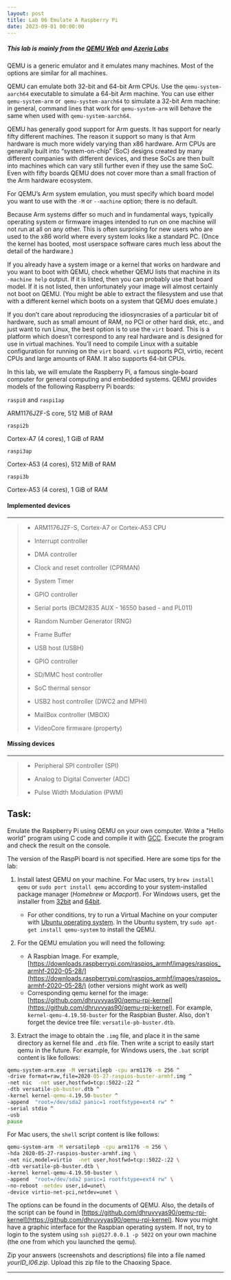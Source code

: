 ```yaml
---
layout: post
title: Lab 06 Emulate A Raspberry Pi
date: 2023-09-01 00:00:00
---
```

<!-- more -->
##### This lab is mainly from the [QEMU Web](https://www.qemu.org/) and [Azeria Labs](https://azeria-labs.com/emulate-raspberry-pi-with-qemu/)

QEMU is a generic emulator and it emulates many machines. Most of the options are similar for all machines. 

QEMU can emulate both 32-bit and 64-bit Arm CPUs. Use the `qemu-system-aarch64` executable to simulate a 64-bit Arm machine. You can use either `qemu-system-arm` or` qemu-system-aarch64` to simulate a 32-bit Arm machine: in general, command lines that work for `qemu-system-arm` will behave the same when used with `qemu-system-aarch64`.

QEMU has generally good support for Arm guests. It has support for nearly fifty different machines. The reason it support so many is that Arm hardware is much more widely varying than x86 hardware. Arm CPUs are generally built into “system-on-chip” (SoC) designs created by many different companies with different devices, and these SoCs are then built into machines which can vary still further even if they use the same SoC. Even with fifty boards QEMU does not cover more than a small fraction of the Arm hardware ecosystem.

For QEMU’s Arm system emulation, you must specify which board model you want to use with the `-M` or `--machine` option; there is no default.

Because Arm systems differ so much and in fundamental ways, typically operating system or firmware images intended to run on one machine will not run at all on any other. This is often surprising for new users who are used to the x86 world where every system looks like a standard PC. (Once the kernel has booted, most userspace software cares much less about the detail of the hardware.)

If you already have a system image or a kernel that works on hardware and you want to boot with QEMU, check whether QEMU lists that machine in its `-machine help` output. If it is listed, then you can probably use that board model. If it is not listed, then unfortunately your image will almost certainly not boot on QEMU. (You might be able to extract the filesystem and use that with a different kernel which boots on a system that QEMU does emulate.)

If you don’t care about reproducing the idiosyncrasies of a particular bit of hardware, such as small amount of RAM, no PCI or other hard disk, etc., and just want to run Linux, the best option is to use the `virt` board. This is a platform which doesn’t correspond to any real hardware and is designed for use in virtual machines. You’ll need to compile Linux with a suitable configuration for running on the `virt` board. `virt` supports PCI, virtio, recent CPUs and large amounts of RAM. It also supports 64-bit CPUs.

In this lab, we will emulate the Raspberry Pi, a famous single-board computer for general computing and embedded systems. QEMU provides models of the following Raspberry Pi boards:

`raspi0` and `raspi1ap`

ARM1176JZF-S core, 512 MiB of RAM

`raspi2b`

Cortex-A7 (4 cores), 1 GiB of RAM

`raspi3ap`

Cortex-A53 (4 cores), 512 MiB of RAM

`raspi3b`

Cortex-A53 (4 cores), 1 GiB of RAM

#### Implemented devices 
------------------------------------------------------------------------

> *   ARM1176JZF-S, Cortex-A7 or Cortex-A53 CPU
>     
> *   Interrupt controller
>     
> *   DMA controller
>     
> *   Clock and reset controller (CPRMAN)
>     
> *   System Timer
>     
> *   GPIO controller
>     
> *   Serial ports (BCM2835 AUX - 16550 based - and PL011)
>     
> *   Random Number Generator (RNG)
>     
> *   Frame Buffer
>     
> *   USB host (USBH)
>     
> *   GPIO controller
>     
> *   SD/MMC host controller
>     
> *   SoC thermal sensor
>     
> *   USB2 host controller (DWC2 and MPHI)
>     
> *   MailBox controller (MBOX)
>     
> *   VideoCore firmware (property)
>     

#### Missing devices
----------------------------------------------------------------

> *   Peripheral SPI controller (SPI)
>     
> *   Analog to Digital Converter (ADC)
>     
> *   Pulse Width Modulation (PWM)


Task: 
-----------

Emulate the Raspberry Pi using QEMU on your own computer. Write a "Hello world" program using C code and compile it with [GCC](https://gcc.gnu.org/). Execute the program and check the result on the console.  

The version of the RaspPi board is not specified. Here are some tips for the lab:

1. Install latest QEMU on your machine. For Mac users, try `brew install qemu` or `sudo port install qemu` according to your system-installed package manager (*Homebrew* or *Macport*). For Windows users, get the installer from [32bit](https://qemu.weilnetz.de/w32/) and [64bit](https://qemu.weilnetz.de/w64/).
    - For other conditions, try to run a Virtual Machine on your computer with [Ubuntu operating system](https://www.ubuntu.com/download/desktop). In the Ubuntu system, try `sudo apt-get install qemu-system` to install the QEMU.  
2. For the QEMU emulation you will need the following:

   - A Raspbian Image. For example, [https://downloads.raspberrypi.com/raspios_armhf/images/raspios_armhf-2020-05-28/](https://downloads.raspberrypi.com/raspios_armhf/images/raspios_armhf-2020-05-28/) (other versions might work as well)
   - Corresponding qemu kernel for the image: [https://github.com/dhruvvyas90/qemu-rpi-kernel](https://github.com/dhruvvyas90/qemu-rpi-kernel). For example, `kernel-qemu-4.19.50-buster` for the Raspbian Buster. Also, don't forget the device tree file: `versatile-pb-buster.dtb`.
3. Extract the image to obtain the `.img` file, and place it in the same directory as kernel file and `.dtb` file. Then write a script to easily start qemu in the future. For example, for Windows users, the `.bat` script content is like follows:

```bat
qemu-system-arm.exe -M versatilepb -cpu arm1176 -m 256 ^
-drive format=raw,file=2020-05-27-raspios-buster-armhf.img ^
-net nic  -net user,hostfwd=tcp::5022-:22 ^
-dtb versatile-pb-buster.dtb ^
-kernel kernel-qemu-4.19.50-buster ^
-append  "root=/dev/sda2 panic=1 rootfstype=ext4 rw" ^
-serial stdio ^
-usb 
pause
```

For Mac users, the `shell` script content is like follows:

```bash
qemu-system-arm -M versatilepb -cpu arm1176 -m 256 \
-hda 2020-05-27-raspios-buster-armhf.img \
-net nic,model=virtio  -net user,hostfwd=tcp::5022-:22 \
-dtb versatile-pb-buster.dtb \
-kernel kernel-qemu-4.19.50-buster \
-append  "root=/dev/sda2 panic=1 rootfstype=ext4 rw" \
-no-reboot -netdev user,id=unet\
-device virtio-net-pci,netdev=unet \
```

The options can be found in the documents of QEMU. Also, the details of the script can be found in [https://github.com/dhruvvyas90/qemu-rpi-kernel](https://github.com/dhruvvyas90/qemu-rpi-kernel). Now you might have a graphic interface for the Raspbian operating system. If not, try to login to the system using `ssh pi@127.0.0.1 -p 5022` on your own machine (the one from which you launched the qemu).

Zip your answers (screenshots and descriptions) file into a file named _yourID\_l06.zip_. Upload this zip file to the Chaoxing Space.

* * *